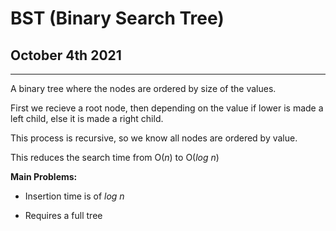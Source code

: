 # BST (Binary Search Tree)

## October 4th 2021

---

A binary tree where the nodes are ordered by size of the values.

First we recieve a root node, then depending on the value
if lower is made a left child, else it is made a right child.

This process is recursive, so we know all nodes are ordered by value.

This reduces the search time from O(_n_) to O(_log n_)

**Main Problems:**

- Insertion time is of _log n_

- Requires a full tree
